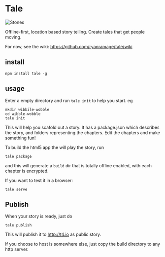 Tale
=====

![Stones](https://encrypted-tbn3.gstatic.com/images?q=tbn:ANd9GcRKyKW_fKXBbqj099VOTKEplgd6UvLox8wzF6HFSScVc8SO6rMx)

Offline-first, location based story telling. Create tales that get people moving.

For now, see the wiki: https://github.com/ryanramage/tale/wiki


install
-------

    npm install tale -g

usage
-----

Enter a empty directory and run `tale init` to help you start. eg

    mkdir wibbile-wobble
    cd wibble-wobble
    tale init

This will help you scafold out a story. It has a package.json
which describes the story, and folders representing the chapters. Edit the chapters and make something fun!

To build the html5 app the will play the story, run

    tale package

and this will generate a `build` dir that is totally offline enabled, with each chapter is encrypted.

If you want to test it in a browser:

    tale serve

Publish
-------

When your story is ready, just do

    tale publish

This will publish it to http://t4.io as public story.

If you choose to host is somewhere else, just copy the build directory to any http server.



